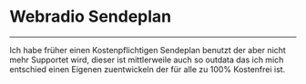 # Webradio Sendeplan
---
Ich habe früher einen Kostenpflichtigen Sendeplan benutzt der aber nicht mehr Supportet wird, dieser ist mittlerweile auch so outdata das ich mich entschied einen Eigenen zuentwickeln der für alle zu 100% Kostenfrei ist.
